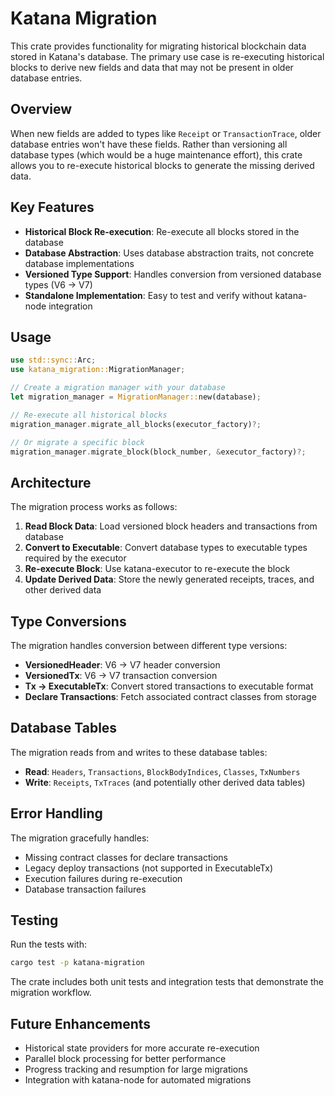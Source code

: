 # Katana Migration

This crate provides functionality for migrating historical blockchain data stored in Katana's database. The primary use case is re-executing historical blocks to derive new fields and data that may not be present in older database entries.

## Overview

When new fields are added to types like `Receipt` or `TransactionTrace`, older database entries won't have these fields. Rather than versioning all database types (which would be a huge maintenance effort), this crate allows you to re-execute historical blocks to generate the missing derived data.

## Key Features

- **Historical Block Re-execution**: Re-execute all blocks stored in the database
- **Database Abstraction**: Uses database abstraction traits, not concrete database implementations
- **Versioned Type Support**: Handles conversion from versioned database types (V6 → V7)
- **Standalone Implementation**: Easy to test and verify without katana-node integration

## Usage

```rust
use std::sync::Arc;
use katana_migration::MigrationManager;

// Create a migration manager with your database
let migration_manager = MigrationManager::new(database);

// Re-execute all historical blocks
migration_manager.migrate_all_blocks(executor_factory)?;

// Or migrate a specific block
migration_manager.migrate_block(block_number, &executor_factory)?;
```

## Architecture

The migration process works as follows:

1. **Read Block Data**: Load versioned block headers and transactions from database
2. **Convert to Executable**: Convert database types to executable types required by the executor
3. **Re-execute Block**: Use katana-executor to re-execute the block
4. **Update Derived Data**: Store the newly generated receipts, traces, and other derived data

## Type Conversions

The migration handles conversion between different type versions:

- **VersionedHeader**: V6 → V7 header conversion
- **VersionedTx**: V6 → V7 transaction conversion  
- **Tx → ExecutableTx**: Convert stored transactions to executable format
- **Declare Transactions**: Fetch associated contract classes from storage

## Database Tables

The migration reads from and writes to these database tables:

- **Read**: `Headers`, `Transactions`, `BlockBodyIndices`, `Classes`, `TxNumbers`
- **Write**: `Receipts`, `TxTraces` (and potentially other derived data tables)

## Error Handling

The migration gracefully handles:

- Missing contract classes for declare transactions
- Legacy deploy transactions (not supported in ExecutableTx)
- Execution failures during re-execution
- Database transaction failures

## Testing

Run the tests with:

```bash
cargo test -p katana-migration
```

The crate includes both unit tests and integration tests that demonstrate the migration workflow.

## Future Enhancements

- Historical state providers for more accurate re-execution
- Parallel block processing for better performance
- Progress tracking and resumption for large migrations
- Integration with katana-node for automated migrations